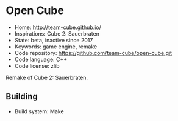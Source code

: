 # Open Cube

- Home: http://team-cube.github.io/
- Inspirations: Cube 2: Sauerbraten
- State: beta, inactive since 2017
- Keywords: game engine, remake
- Code repository: https://github.com/team-cube/open-cube.git
- Code language: C++
- Code license: zlib

Remake of Cube 2: Sauerbraten.

## Building

- Build system: Make

